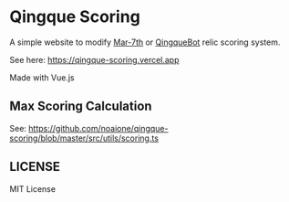# Qingque Scoring

A simple website to modify [Mar-7th](https://github.com/mar-7th/StarRailScore) or [QingqueBot](https://github.com/naoTimesdev/qingque-gamba) relic scoring system.

See here: https://qingque-scoring.vercel.app

Made with Vue.js

## Max Scoring Calculation

See: https://github.com/noaione/qingque-scoring/blob/master/src/utils/scoring.ts

## LICENSE

MIT License
